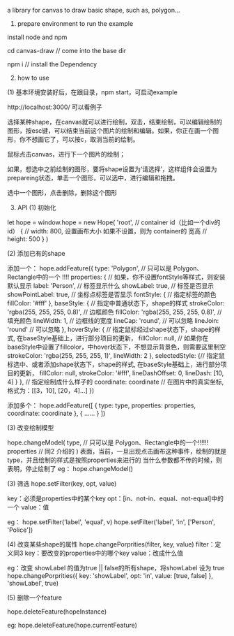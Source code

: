 a library for canvas to draw basic shape, such as, polygon...

1. prepare environment to run the example

install node and npm

cd canvas-draw // come into the base dir

npm i // install the Dependency

2. how to use

(1) 基本环境安装好后，在跟目录，npm start，可启动example

http://localhost:3000/ 可以看例子

选择某种shape，在canvas就可以进行绘制，双击，结束绘制，可以编辑绘制的图形，按esc键，可以结束当前这个图片的绘制和编辑。如果，你正在画一个图形，你不想画它了，可以按c，取消当前的绘制。

鼠标点击canvas，进行下一个图片的绘制；

如果，想选中之前绘制的图形，要将shape设置为‘请选择’，这样组件会设置为prepareing状态，单击一个图形，可以选中，进行编辑和拖拽。

选中一个图形，点击删除，删除这个图形

3. API
(1) 初始化

let hope = window.hope = new Hope(
  'root', // container id（比如一个div的id）
  {
    // width: 800, 设置画布大小 如果不设置，则为 container的 宽高
    // height: 500
  }
)

(2) 添加已有的shape

添加一个：
hope.addFeature({
  type: 'Polygon', // 只可以是 Polygon、Rectangle中的一个 !!!!
  properties: { // 如果，你不设置fontStyle等样式，则安装默认显示
    label: 'Person', // 标签显示什么
    showLabel: true, // 标签是否显示
    showPointLabel: true, // 坐标点标签是否显示
    fontStyle: { // 指定标签的颜色
      fillColor: '#fff'
    },
    baseStyle: { // 指定中普通状态下，shape的样式
      strokeColor: 'rgba(255, 255, 255, 0.8)', // 边框颜色
      fillColor: 'rgba(255, 255, 255, 0.8)', // 填充颜色
      lineWidth: 1, // 边框线的宽度
      lineCap: 'round', // 可以忽略
      lineJoin: 'round' // 可以忽略
    },
    hoverStyle: { // 指定鼠标经过shape状态下，shape的样式, 在baseStyle基础上，进行部分项目的更新，
      fillColor: null, // 如果你在baseStyle中设置了fillcolor，中hover状态下，不想显示背景色，则需要这里制空
      strokeColor: 'rgba(255, 255, 255, 1)',
      lineWidth: 2
    },
    selectedStyle: {// 指定鼠标选中、或者添加shape状态下，shape的样式, 在baseStyle基础上，进行部分项目的更新，
      fillColor: null,
      strokeColor: '#fff',
      lineDashOffset: 0,
      lineDash: [10, 4]
    }
  }, // 指定绘制成什么样子的
  coordinate: coordinate // 在图片中的真实坐标, 格式为：[[3，10], [20，4]...]
})

添加多个：
hope.addFeature([
    {
      type: type,
      properties: properties,
      coordinate: coordinate
    },
    {
      ......
    }
])

(3) 改变绘制模型

hope.changeModel(
  type, // 只可以是 Polygon、Rectangle中的一个!!!!!!
  properties // 同2 介绍的
)
表面，当前，一旦出现点击画布这种事件，绘制的就是type，并且绘制的样式是按照properties来进行的
当什么参数都不传的时候，则表明，停止绘制了
eg：
hope.changeModel()


(3) 筛选
hope.setFilter(key, opt, value)

key：必须是properties中的某个key
opt：[in、not-in、equal、not-equal]中的一个
value：值

eg：
hope.setFilter('label', 'equal', v)
hope.setFilter('label', 'in', ['Person', 'Police'])


(4) 改变某些shape的属性
hope.changePorprities(filter, key, value)
filter：定义同3
key：要改变的properties中的哪个key
value：改成什么值

eg：改变 showLabel 的值为true || false的所有shape，将showLabel 设为 true
hope.changePorprities({
  key: 'showLabel',
  opt: 'in',
  value: [true, false]
}, 'showLabel', true)

(5) 删除一个feature

hope.deleteFeature(hopeInstance)

eg:
hope.deleteFeature(hope.currentFeature)
